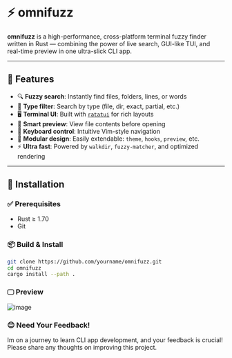 # ⚡ omnifuzz

**omnifuzz** is a high-performance, cross-platform terminal fuzzy finder written in Rust — combining the power of live search, GUI-like TUI, and real-time preview in one ultra-slick CLI app.

---

## 🚀 Features

- 🔍 **Fuzzy search**: Instantly find files, folders, lines, or words
- 🧭 **Type filter**: Search by type (file, dir, exact, partial, etc.)
- 🖥️ **Terminal UI**: Built with [`ratatui`](https://crates.io/crates/ratatui) for rich layouts
- 🧠 **Smart preview**: View file contents before opening
- 🎯 **Keyboard control**: Intuitive Vim-style navigation
- 🧩 **Modular design**: Easily extendable: `theme`, `hooks`, `preview`, etc.
- ⚡ **Ultra fast**: Powered by `walkdir`, `fuzzy-matcher`, and optimized rendering

---

## 🧰 Installation

### ✅ Prerequisites

- Rust ≥ 1.70
- Git

### 📦 Build & Install

```bash
git clone https://github.com/yourname/omnifuzz.git
cd omnifuzz
cargo install --path .
```

### 🖵 Preview
![image](https://github.com/user-attachments/assets/d3893420-663a-42bd-997d-1dcf4234a018)

### 😊 Need Your Feedback!
Im on a journey to learn CLI app development, and your feedback is crucial! Please share any thoughts on improving this project.
